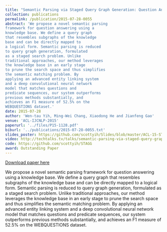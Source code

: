 ```yaml
---
title: "Semantic Parsing via Staged Query Graph Generation: Question Answering with Knowledge Base"
collection: publications
permalink: /publication/2015-07-28-0055
abstract: 'We propose a novel semantic parsing
framework for question answering using a
knowledge base. We define a query graph
that resembles subgraphs of the knowledge
base and can be directly mapped to
a logical form. Semantic parsing is reduced
to query graph generation, formulated
as a staged search problem. Unlike
traditional approaches, our method leverages
the knowledge base in an early stage
to prune the search space and thus simplifies
the semantic matching problem. By
applying an advanced entity linking system
and a deep convolutional neural network
model that matches questions and
predicate sequences, our system outperforms
previous methods substantially, and
achieves an F1 measure of 52.5% on the
WEBQUESTIONS dataset.'
date: 2015-07-28
author: 'Wen-tau Yih, Ming-Wei Chang, Xiaodong He and Jianfeng Gao'
venue: 'ACL-IJCNLP-2015'
paperurl: '../files/P15-1128.pdf'
biburl: '../publications/2015-07-28-0055.txt'
slides_poster: https://github.com/scottyih/Slides/blob/master/ACL-15-STAGG_deck.pptx
video: http://techtalks.tv/talks/semantic-parsing-via-staged-query-graph-generation-answering-with-knowledge-base/61786/
code: https://github.com/scottyih/STAGG
award: Outstanding Paper
---
```


<a href='../files/P15-1128.pdf'>Download paper here</a>

We propose a novel semantic parsing
framework for question answering using a
knowledge base. We define a query graph
that resembles subgraphs of the knowledge
base and can be directly mapped to
a logical form. Semantic parsing is reduced
to query graph generation, formulated
as a staged search problem. Unlike
traditional approaches, our method leverages
the knowledge base in an early stage
to prune the search space and thus simplifies
the semantic matching problem. By
applying an advanced entity linking system
and a deep convolutional neural network
model that matches questions and
predicate sequences, our system outperforms
previous methods substantially, and
achieves an F1 measure of 52.5% on the
WEBQUESTIONS dataset.
